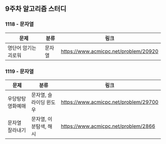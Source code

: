 ## 9주차 알고리즘 스터디  


### 1118 - 문자열

| 문제          | 분류  | 링크                                    |
|-------------|-----|---------------------------------------|
| 영단어 암기는 괴로워 | 문자열 | https://www.acmicpc.net/problem/20920 |

### 1119 - 문자열

| 문제        | 분류            | 링크                                    |
|-----------|---------------|---------------------------------------|
| 우당탕탕 영화예매 | 문자열, 슬라이딩 윈도우 | https://www.acmicpc.net/problem/29700 |
| 문자열 잘라내기  | 문자열, 이분탐색, 해시 | https://www.acmicpc.net/problem/2866  |
